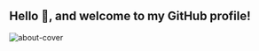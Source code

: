 ## Hello 👋, and welcome to my GitHub profile!

![about-cover](https://user-images.githubusercontent.com/84499258/149772378-4531f0b2-10c2-43a0-a1df-f2d8635753b3.png)

<!--
**abdelqader-alomari/abdelqader-alomari** is a ✨ _special_ ✨ repository because its `README.md` (this file) appears on your GitHub profile.

Here are some ideas to get you started:

- 🔭 I’m currently working on ...
- 🌱 I’m currently learning ...
- 👯 I’m looking to collaborate on ...
- 🤔 I’m looking for help with ...
- 💬 Ask me about ...
- 📫 How to reach me: ...
- 😄 Pronouns: ...
- ⚡ Fun fact: ...
-->
